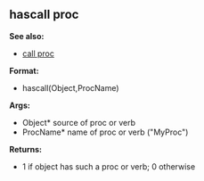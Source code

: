 ## hascall proc
**See also:**
*   [call proc](/proc/call)
<!-- -->
**Format:**
*   hascall(Object,ProcName)
<!-- -->
**Args:**
*   Object* source of proc or verb
*   ProcName* name of proc or verb (\"MyProc\")
<!-- -->
**Returns:**
*   1 if object has such a proc or verb; 0 otherwise